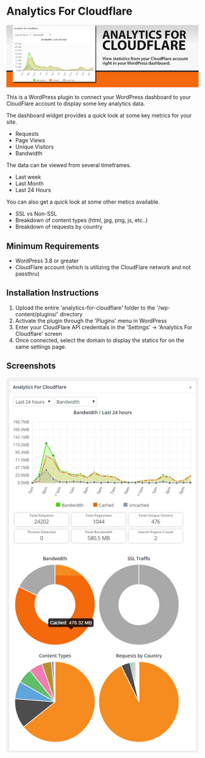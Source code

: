 # Analytics For Cloudflare

![logo](https://raw.githubusercontent.com/ChuckMac/analytics-for-cloudflare/assets/banner-772x250.jpg)

This is a WordPress plugin to connect your WordPress dashboard to your CloudFlare account to display some key analytics data.

The dashboard widget provides a quick look at some key metrics for your site.

 * Requests
 * Page Views
 * Unique Visitors
 * Bandwidth

The data can be viewed from several timeframes.

  * Last week
  * Last Month
  * Last 24 Hours

You can also get a quick look at some other metics available.

  * SSL vs Non-SSL
  * Breakdown of content types (html, jpg, png, js, etc..)
  * Breakdown of requests by country

## Minimum Requirements

* WordPress 3.8 or greater
* CloudFlare account (which is utilizing the CloudFlare network and not passthru)

## Installation Instructions

1. Upload the entire 'analytics-for-cloudflare' folder to the '/wp-content/plugins/' directory
2. Activate the plugin through the 'Plugins' menu in WordPress
3. Enter your CloudFlare API credentials in the 'Settings' -> 'Analytics For Cloudflare' screen
4. Once connected, select the domain to display the statics for on the same settings page.

## Screenshots

![Screenshot 1](https://raw.githubusercontent.com/ChuckMac/analytics-for-cloudflare/assets/screenshot-1.png)
